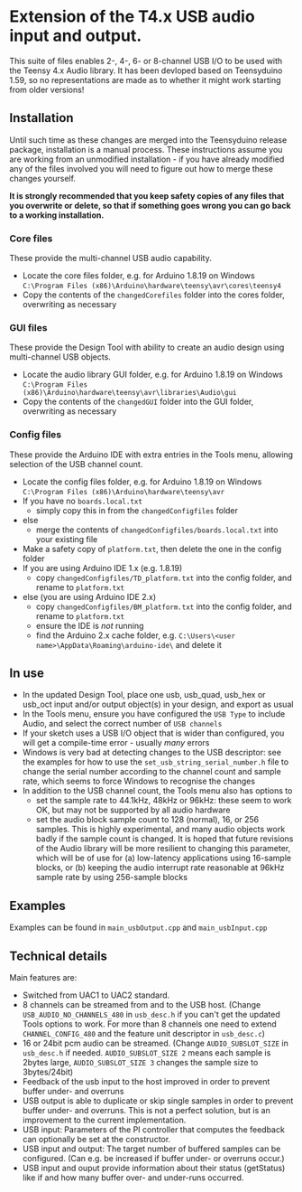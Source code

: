 # Extension of the T4.x USB audio input and output. #
This suite of files enables 2-, 4-, 6- or 8-channel USB I/O to be used with the Teensy 4.x Audio library. It has been devloped based on Teensyduino 1.59, so no representations are made as to whether it might work starting from older versions!

## Installation ##
Until such time as these changes are merged into the Teensyduino release package, installation is a manual process. These instructions assume you are working from an unmodified installation - if you have already modified any of the files involved you will need to figure out how to merge these changes yourself.

**It is strongly recommended that you keep safety copies of any files that you overwrite or delete, so that if something goes wrong you can go back to a working installation.**

### Core files ###
These provide the multi-channel USB audio capability.
* Locate the core files folder, e.g. for Arduino 1.8.19 on Windows `C:\Program Files (x86)\Arduino\hardware\teensy\avr\cores\teensy4`
* Copy the contents of the `changedCorefiles` folder into the cores folder, overwriting as necessary

### GUI files ###
These provide the Design Tool with ability to create an audio design using multi-channel USB objects. 
* Locate the audio library GUI folder, e.g. for Arduino 1.8.19 on Windows `C:\Program Files (x86)\Arduino\hardware\teensy\avr\libraries\Audio\gui`
* Copy the contents of the `changedGUI` folder into the GUI folder, overwriting as necessary

### Config files ###
These provide the Arduino IDE with extra entries in the Tools menu, allowing selection of the USB channel count. 
* Locate the config files folder, e.g. for Arduino 1.8.19 on Windows `C:\Program Files (x86)\Arduino\hardware\teensy\avr`
* If you have no `boards.local.txt`
  * simply copy this in from the `changedConfigfiles` folder
* else 
  * merge the contents of `changedConfigfiles/boards.local.txt` into your existing file
* Make a safety copy of `platform.txt`, then delete the one in the config folder
* If you are using Arduino IDE 1.x (e.g. 1.8.19)
  * copy `changedConfigfiles/TD_platform.txt` into the config folder, and rename to `platform.txt`
* else (you are using Arduino IDE 2.x)
  * copy `changedConfigfiles/BM_platform.txt` into the config folder, and rename to `platform.txt`
  * ensure the IDE is *not* running
  * find the Arduino 2.x cache folder, e.g. `C:\Users\<user name>\AppData\Roaming\arduino-ide\` and delete it

## In use ##
* In the updated Design Tool, place one usb, usb_quad, usb_hex or usb_oct input and/or output object(s) in your design, and export as usual
* In the Tools menu, ensure you have configured the `USB Type` to include Audio, and select the correct number of `USB channels`
* If your sketch uses a USB I/O object that is wider than configured, you will get a compile-time error - usually *many* errors
* Windows is very bad at detecting changes to the USB descriptor: see the examples for how to use the `set_usb_string_serial_number.h` file to change the serial number according to the channel count and sample rate, which seems to force Windows to recognise the changes
* In addition to the USB channel count, the Tools menu also has options to
  * set the sample rate to 44.1kHz, 48kHz or 96kHz: these seem to work OK, but may not be supported by all audio hardware
  * set the audio block sample count to 128 (normal), 16, or 256 samples. This is highly experimental, and many audio objects work badly if the sample count is changed. It is hoped that future revisions of the Audio library will be more resilient to changing this parameter, which will be of use for (a) low-latency applications using 16-sample blocks, or (b) keeping the audio interrupt rate reasonable at 96kHz  sample rate by using 256-sample blocks

## Examples ##  
Examples can be found in `main_usbOutput.cpp` and `main_usbInput.cpp` 

## Technical details ## 
Main features are:
- Switched from UAC1 to UAC2 standard.
- 8 channels can be streamed from and to the USB host. (Change `USB_AUDIO_NO_CHANNELS_480` in `usb_desc.h` if you can't get the updated Tools options to work. For more than 8 channels one need to extend `CHANNEL_CONFIG_480` and the feature unit descriptor in `usb_desc.c`)
- 16 or 24bit pcm audio can be streamed. (Change `AUDIO_SUBSLOT_SIZE` in `usb_desc.h` if needed. `AUDIO_SUBSLOT_SIZE 2` means each sample is 2bytes large, `AUDIO_SUBSLOT_SIZE 3` changes the sample size to 3bytes/24bit)
- Feedback of the usb input to the host improved in order to prevent buffer under- and overruns
- USB output is able to duplicate or skip single samples in order to prevent buffer under- and overruns. This is not a perfect solution, but is an improvement to the current implementation.
- USB input: Parameters of the PI controller that computes the feedback can optionally be set at the constructor.
- USB input and output: The target number of buffered samples can be configured. (Can e.g. be increased if buffer under- or overruns occur.)
- USB input and ouput provide information about their status (getStatus) like if and how many buffer over- and under-runs occurred.
